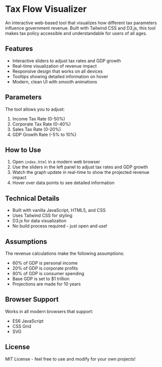 # Tax Flow Visualizer

An interactive web-based tool that visualizes how different tax parameters influence government revenue. Built with Tailwind CSS and D3.js, this tool makes tax policy accessible and understandable for users of all ages.

## Features

- Interactive sliders to adjust tax rates and GDP growth
- Real-time visualization of revenue impact
- Responsive design that works on all devices
- Tooltips showing detailed information on hover
- Modern, clean UI with smooth animations

## Parameters

The tool allows you to adjust:

1. Income Tax Rate (0-50%)
2. Corporate Tax Rate (0-40%)
3. Sales Tax Rate (0-20%)
4. GDP Growth Rate (-5% to 10%)

## How to Use

1. Open `index.html` in a modern web browser
2. Use the sliders in the left panel to adjust tax rates and GDP growth
3. Watch the graph update in real-time to show the projected revenue impact
4. Hover over data points to see detailed information

## Technical Details

- Built with vanilla JavaScript, HTML5, and CSS
- Uses Tailwind CSS for styling
- D3.js for data visualization
- No build process required - just open and use!

## Assumptions

The revenue calculations make the following assumptions:
- 60% of GDP is personal income
- 20% of GDP is corporate profits
- 80% of GDP is consumer spending
- Base GDP is set to $1 trillion
- Projections are made for 10 years

## Browser Support

Works in all modern browsers that support:
- ES6 JavaScript
- CSS Grid
- SVG

## License

MIT License - feel free to use and modify for your own projects! 
